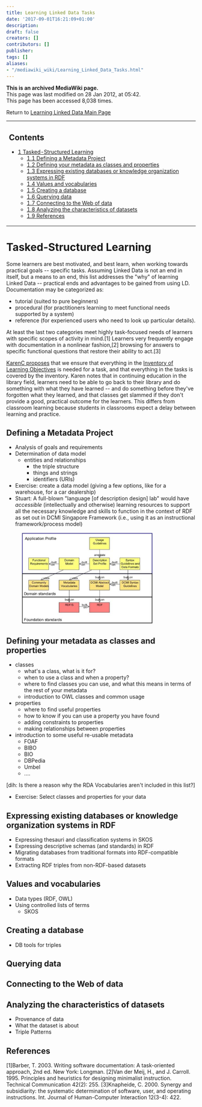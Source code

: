 ```yaml
---
title: Learning Linked Data Tasks
date: '2017-09-01T16:21:09+01:00'
description: 
draft: false
creators: []
contributors: []
publisher: 
tags: []
aliases:
- "/mediawiki_wiki/Learning_Linked_Data_Tasks.html"
---
```


 **This is an archived MediaWiki page.**  
This page was last modified on 28 Jan 2012, at 05:42.  
This page has been accessed 8,038 times.

Return to [Learning Linked Data Main Page](/mediawiki_wiki/Learning_Linked_Data.md)

<table id="toc" class="toc">
  <tr>
    <td>
      <div id="toctitle">
        <h2>Contents</h2>
      </div>
      <ul>
        <li class="toclevel-1 tocsection-1">
          <a href="#Tasked-Structured_Learning"><span class="tocnumber">1</span> <span class="toctext">Tasked-Structured Learning</span></a>
          <ul>
            <li class="toclevel-2 tocsection-2"><a href="#Defining_a_Metadata_Project"><span class="tocnumber">1.1</span> <span class="toctext">Defining a Metadata Project</span></a></li>
            <li class="toclevel-2 tocsection-3"><a href="#Defining_your_metadata_as_classes_and_properties"><span class="tocnumber">1.2</span> <span class="toctext">Defining your metadata as classes and properties</span></a></li>
            <li class="toclevel-2 tocsection-4"><a href="#Expressing_existing_databases_or_knowledge_organization_systems_in_RDF"><span class="tocnumber">1.3</span> <span class="toctext">Expressing existing databases or knowledge organization systems in RDF</span></a></li>
            <li class="toclevel-2 tocsection-5"><a href="#Values_and_vocabularies"><span class="tocnumber">1.4</span> <span class="toctext">Values and vocabularies</span></a></li>
            <li class="toclevel-2 tocsection-6"><a href="#Creating_a_database"><span class="tocnumber">1.5</span> <span class="toctext">Creating a database</span></a></li>
            <li class="toclevel-2 tocsection-7"><a href="#Querying_data"><span class="tocnumber">1.6</span> <span class="toctext">Querying data</span></a></li>
            <li class="toclevel-2 tocsection-8"><a href="#Connecting_to_the_Web_of_data"><span class="tocnumber">1.7</span> <span class="toctext">Connecting to the Web of data</span></a></li>
            <li class="toclevel-2 tocsection-9"><a href="#Analyzing_the_characteristics_of_datasets"><span class="tocnumber">1.8</span> <span class="toctext">Analyzing the characteristics of datasets</span></a></li>
            <li class="toclevel-2 tocsection-10"><a href="#References"><span class="tocnumber">1.9</span> <span class="toctext">References</span></a></li>
          </ul>
        </li>
      </ul>
    </td>
  </tr>
</table>

# Tasked-Structured Learning 

Some learners are best motivated, and best learn, when working towards practical goals -- specific tasks. Assuming Linked Data is not an end in itself, but a means to an end, this list addresses the "why" of learning Linked Data -- practical ends and advantages to be gained from using LD. Documentation may be categorized as:

- tutorial (suited to pure beginners)
- procedural (for practitioners learning to meet functional needs supported by a system)
- reference (for experienced users who need to look up particular details). 

At least the last two categories meet highly task-focused needs of learners with specific scopes of activity in mind.[1] Learners very frequently engage with documentation in a nonlinear fashion,[2] browsing for answers to specific functional questions that restore their ability to act.[3]

[KarenC proposes](http://dublincore.org/pipermail/learninglinkeddata/2012-January/000045.html) that we ensure that everything in the [Inventory of Learning Objectives](/mediawiki_wiki/Learning_Linked_Data_Inventory.md) is needed for a task, and that everything in the tasks is covered by the inventory. Karen notes that in continuing education in the library field, learners need to be able to go back to their library and do something with what they have learned -- and do something before they've forgotten what they learned, and that classes get slammed if they don't provide a good, practical outcome for the learners. This differs from classroom learning because students in classrooms expect a delay between learning and practice.

## Defining a Metadata Project 

- Analysis of goals and requirements
- Determination of data model
  - entities and relationships
    - the triple structure
    - things and strings
    - identifiers (URIs)
- Exercise: create a data model (giving a few options, like for a warehouse, for a car dealership)
- Stuart: A full-blown "language [of description design] lab" would have _accessible_ (intellectually and otherwise) learning resources to support all the necessary knowledge and skills to function in the context of RDF as set out in DCMI Singapore Framework (i.e., using it as an instructional framework/process model)
<dl><dd> <a href="/mediawiki_wiki/images/Singapore-framework.jpg" class="image" title="DCMI SIngapore Framework Image"><img alt="DCMI SIngapore Framework Image" src="/mediawiki_wiki/images/Singapore-framework.jpg" width="350" height="243"></a>
</dd></dl>

## Defining your metadata as classes and properties 

- classes
  - what's a class, what is it for?
  - when to use a class and when a property?
  - where to find classes you can use, and what this means in terms of the rest of your metadata
  - introduction to OWL classes and common usage
- properties
  - where to find useful properties
  - how to know if you can use a property you have found
  - adding constraints to properties
  - making relationships between properties
- introduction to some useful re-usable metadata
  - FOAF
  - BIBO
  - BIO
  - DBPedia
  - Umbel
  - ....

[dih: Is there a reason why the RDA Vocabularies aren't included in this list?]

- Exercise: Select classes and properties for your data

## Expressing existing databases or knowledge organization systems in RDF 

- Expressing thesauri and classification systems in SKOS
- Expressing descriptive schemas (and standards) in RDF
- Migrating databases from traditional formats into RDF-compatible formats
- Extracting RDF triples from non-RDF-based datasets

## Values and vocabularies 

- Data types (RDF, OWL)
- Using controlled lists of terms
  - SKOS

## Creating a database 

- DB tools for triples

## Querying data 

## Connecting to the Web of data 

## Analyzing the characteristics of datasets 

- Provenance of data
- What the dataset is about
- Triple Patterns

## References 

[1]Barber, T. 2003. Writing software documentation: A task-oriented approach, 2nd ed. New York: Longman. [2]Van der Meij, H., and J. Carroll. 1995. Principles and heuristics for designing minimalist instruction. Technical Communication 42(2): 255. [3]Knapheide, C. 2000. Synergy and subsidiarity: the systematic determination of software, user, and operating instructions. Int. Journal of Human-Computer Interaction 12(3-4): 422.

